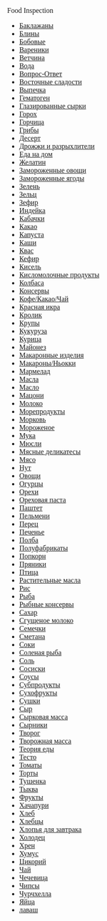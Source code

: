 <head>
  <link rel="stylesheet" href="ss.css">
  </head>
<body link="#b51d48" style="
                            font-size: 1em; 
                            font-family: serif; 
                       
                            background-size: 100px; 
                            background-image: url(food.png);">
<div style="color: #b51d48; padding:20px; text-align: center; font-size: 1.5em; font-weight: bold;">Food Inspection</div>
<ul>
<li><a href="https://food-inspection.livejournal.com/tag/%D0%91%D0%B0%D0%BA%D0%BB%D0%B0%D0%B6%D0%B0%D0%BD%D1%8B" title="1 запись, friends">Баклажаны</a></li>
  <li><a href="https://food-inspection.livejournal.com/tag/%D0%91%D0%BB%D0%B8%D0%BD%D1%8B" title="1 запись, friends">Блины</a></li>
  <li><a href="https://food-inspection.livejournal.com/tag/%D0%91%D0%BE%D0%B1%D0%BE%D0%B2%D1%8B%D0%B5" title="5 записей, friends">Бобовые</a></li>
  <li><a href="https://food-inspection.livejournal.com/tag/%D0%92%D0%B0%D1%80%D0%B5%D0%BD%D0%B8%D0%BA%D0%B8" title="1 запись, friends">Вареники</a></li>
  <li><a href="https://food-inspection.livejournal.com/tag/%D0%92%D0%B5%D1%82%D1%87%D0%B8%D0%BD%D0%B0" title="1 запись, friends">Ветчина</a></li>
  <li><a href="https://food-inspection.livejournal.com/tag/%D0%92%D0%BE%D0%B4%D0%B0" title="3 записи, friends">Вода</a></li>
  <li><a href="https://food-inspection.livejournal.com/tag/%D0%92%D0%BE%D0%BF%D1%80%D0%BE%D1%81-%D0%9E%D1%82%D0%B2%D0%B5%D1%82" title="1 запись, friends">Вопрос-Ответ</a></li>
  <li><a href="https://food-inspection.livejournal.com/tag/%D0%92%D0%BE%D1%81%D1%82%D0%BE%D1%87%D0%BD%D1%8B%D0%B5%20%D1%81%D0%BB%D0%B0%D0%B4%D0%BE%D1%81%D1%82%D0%B8" title="2 записи, friends">Восточные сладости</a></li>
  <li><a href="https://food-inspection.livejournal.com/tag/%D0%92%D1%8B%D0%BF%D0%B5%D1%87%D0%BA%D0%B0" title="2 записи, friends">Выпечка</a></li>
  <li><a href="https://food-inspection.livejournal.com/tag/%D0%93%D0%B5%D0%BC%D0%B0%D1%82%D0%BE%D0%B3%D0%B5%D0%BD" title="1 запись, friends">Гематоген</a></li>
  <li><a href="https://food-inspection.livejournal.com/tag/%D0%93%D0%BB%D0%B0%D0%B7%D0%B8%D1%80%D0%BE%D0%B2%D0%B0%D0%BD%D0%BD%D1%8B%D0%B5%20%D1%81%D1%8B%D1%80%D0%BA%D0%B8" title="1 запись, friends">Глазированные сырки</a></li>
  <li><a href="https://food-inspection.livejournal.com/tag/%D0%93%D0%BE%D1%80%D0%BE%D1%85" title="2 записи, friends">Горох</a></li>
  <li><a href="https://food-inspection.livejournal.com/tag/%D0%93%D0%BE%D1%80%D1%87%D0%B8%D1%86%D0%B0" title="1 запись, friends">Горчица</a></li>
  <li><a href="https://food-inspection.livejournal.com/tag/%D0%93%D1%80%D0%B8%D0%B1%D1%8B" title="2 записи, friends">Грибы</a></li>
  <li><a href="https://food-inspection.livejournal.com/tag/%D0%94%D0%B5%D1%81%D0%B5%D1%80%D1%82" title="1 запись, friends">Десерт</a></li>
  <li><a href="https://food-inspection.livejournal.com/tag/%D0%94%D1%80%D0%BE%D0%B6%D0%B6%D0%B8%20%D0%B8%20%D1%80%D0%B0%D0%B7%D1%80%D1%8B%D1%85%D0%BB%D0%B8%D1%82%D0%B5%D0%BB%D0%B8" title="1 запись, friends">Дрожжи и разрыхлители</a></li>
  <li><a href="https://food-inspection.livejournal.com/tag/%D0%95%D0%B4%D0%B0%20%D0%BD%D0%B0%20%D0%B4%D0%BE%D0%BC" title="3 записи, friends">Еда на дом</a></li>
  <li><a href="https://food-inspection.livejournal.com/tag/%D0%96%D0%B5%D0%BB%D0%B0%D1%82%D0%B8%D0%BD" title="1 запись, friends">Желатин</a></li>
  <li><a href="https://food-inspection.livejournal.com/tag/%D0%97%D0%B0%D0%BC%D0%BE%D1%80%D0%BE%D0%B6%D0%B5%D0%BD%D0%BD%D1%8B%D0%B5%20%D0%BE%D0%B2%D0%BE%D1%89%D0%B8" title="6 записей, friends">Замороженные овощи</a></li>
  <li><a href="https://food-inspection.livejournal.com/tag/%D0%97%D0%B0%D0%BC%D0%BE%D1%80%D0%BE%D0%B6%D0%B5%D0%BD%D0%BD%D1%8B%D0%B5%20%D1%8F%D0%B3%D0%BE%D0%B4%D1%8B" title="3 записи, friends">Замороженные ягоды</a></li>
  <li><a href="https://food-inspection.livejournal.com/tag/%D0%97%D0%B5%D0%BB%D0%B5%D0%BD%D1%8C" title="2 записи, friends">Зелень</a></li>
  <li><a href="https://food-inspection.livejournal.com/tag/%D0%97%D0%B5%D0%BB%D1%8C%D1%86" title="1 запись, friends">Зельц</a></li>
  <li><a href="https://food-inspection.livejournal.com/tag/%D0%97%D0%B5%D1%84%D0%B8%D1%80" title="1 запись, friends">Зефир</a></li>
  <li><a href="https://food-inspection.livejournal.com/tag/%D0%98%D0%BD%D0%B4%D0%B5%D0%B9%D0%BA%D0%B0" title="1 запись, public">Индейка</a></li>
  <li><a href="https://food-inspection.livejournal.com/tag/%D0%9A%D0%B0%D0%B1%D0%B0%D1%87%D0%BA%D0%B8" title="1 запись, friends">Кабачки</a></li>
  <li><a href="https://food-inspection.livejournal.com/tag/%D0%9A%D0%B0%D0%BA%D0%B0%D0%BE" title="1 запись, friends">Какао</a></li>
  <li><a href="https://food-inspection.livejournal.com/tag/%D0%9A%D0%B0%D0%BF%D1%83%D1%81%D1%82%D0%B0" title="2 записи, friends">Капуста</a></li>
  <li><a href="https://food-inspection.livejournal.com/tag/%D0%9A%D0%B0%D1%88%D0%B8" title="6 записей, friends">Каши</a></li>
  <li><a href="https://food-inspection.livejournal.com/tag/%D0%9A%D0%B2%D0%B0%D1%81" title="1 запись, friends">Квас</a></li>
  <li><a href="https://food-inspection.livejournal.com/tag/%D0%9A%D0%B5%D1%84%D0%B8%D1%80" title="1 запись, friends">Кефир</a></li>
  <li><a href="https://food-inspection.livejournal.com/tag/%D0%9A%D0%B8%D1%81%D0%B5%D0%BB%D1%8C" title="1 запись, friends">Кисель</a></li>
  <li><a href="https://food-inspection.livejournal.com/tag/%D0%9A%D0%B8%D1%81%D0%BB%D0%BE%D0%BC%D0%BE%D0%BB%D0%BE%D1%87%D0%BD%D1%8B%D0%B5%20%D0%BF%D1%80%D0%BE%D0%B4%D1%83%D0%BA%D1%82%D1%8B" title="3 записи, friends">Кисломолочные продукты</a></li>
  <li><a href="https://food-inspection.livejournal.com/tag/%D0%9A%D0%BE%D0%BB%D0%B1%D0%B0%D1%81%D0%B0" title="11 записей, friends">Колбаса</a></li>
  <li><a href="https://food-inspection.livejournal.com/tag/%D0%9A%D0%BE%D0%BD%D1%81%D0%B5%D1%80%D0%B2%D1%8B" title="15 записей, friends">Консервы</a></li>
  <li><a href="https://food-inspection.livejournal.com/tag/%D0%9A%D0%BE%D1%84%D0%B5%2F%D0%9A%D0%B0%D0%BA%D0%B0%D0%BE%2F%D0%A7%D0%B0%D0%B9" title="2 записи, public">Кофе/Какао/Чай</a></li>
  <li><a href="https://food-inspection.livejournal.com/tag/%D0%9A%D1%80%D0%B0%D1%81%D0%BD%D0%B0%D1%8F%20%D0%B8%D0%BA%D1%80%D0%B0" title="1 запись, friends">Красная икра</a></li>
  <li><a href="https://food-inspection.livejournal.com/tag/%D0%9A%D1%80%D0%BE%D0%BB%D0%B8%D0%BA" title="2 записи, friends">Кролик</a></li>
  <li><a href="https://food-inspection.livejournal.com/tag/%D0%9A%D1%80%D1%83%D0%BF%D1%8B" title="4 записи, friends">Крупы</a></li>
  <li><a href="https://food-inspection.livejournal.com/tag/%D0%9A%D1%83%D0%BA%D1%83%D1%80%D1%83%D0%B7%D0%B0" title="1 запись, friends">Кукуруза</a></li>
  <li><a href="https://food-inspection.livejournal.com/tag/%D0%9A%D1%83%D1%80%D0%B8%D1%86%D0%B0" title="6 записей, public">Курица</a></li>
  <li><a href="https://food-inspection.livejournal.com/tag/%D0%9C%D0%B0%D0%B9%D0%BE%D0%BD%D0%B5%D0%B7" title="2 записи, friends">Майонез</a></li>
  <li><a href="https://food-inspection.livejournal.com/tag/%D0%9C%D0%B0%D0%BA%D0%B0%D1%80%D0%BE%D0%BD%D0%BD%D1%8B%D0%B5%20%D0%B8%D0%B7%D0%B4%D0%B5%D0%BB%D0%B8%D1%8F" title="2 записи, friends">Макаронные изделия</a></li>
  <li><a href="https://food-inspection.livejournal.com/tag/%D0%9C%D0%B0%D0%BA%D0%B0%D1%80%D0%BE%D0%BD%D1%8B%2F%D0%9D%D1%8C%D0%BE%D0%BA%D0%BA%D0%B8" title="2 записи, public">Макароны/Ньокки</a></li>
  <li><a href="https://food-inspection.livejournal.com/tag/%D0%9C%D0%B0%D1%80%D0%BC%D0%B5%D0%BB%D0%B0%D0%B4" title="1 запись, friends">Мармелад</a></li>
  <li><a href="https://food-inspection.livejournal.com/tag/%D0%9C%D0%B0%D1%81%D0%BB%D0%B0" title="1 запись, friends">Масла</a></li>
  <li><a href="https://food-inspection.livejournal.com/tag/%D0%9C%D0%B0%D1%81%D0%BB%D0%BE" title="5 записей, public">Масло</a></li>
  <li><a href="https://food-inspection.livejournal.com/tag/%D0%9C%D0%B0%D1%86%D0%BE%D0%BD%D0%B8" title="1 запись, friends">Мацони</a></li>
  <li><a href="https://food-inspection.livejournal.com/tag/%D0%9C%D0%BE%D0%BB%D0%BE%D0%BA%D0%BE" title="7 записей, public">Молоко</a></li>
  <li><a href="https://food-inspection.livejournal.com/tag/%D0%9C%D0%BE%D1%80%D0%B5%D0%BF%D1%80%D0%BE%D0%B4%D1%83%D0%BA%D1%82%D1%8B" title="5 записей, friends">Морепродукты</a></li>
  <li><a href="https://food-inspection.livejournal.com/tag/%D0%9C%D0%BE%D1%80%D0%BA%D0%BE%D0%B2%D1%8C" title="1 запись, friends">Морковь</a></li>
  <li><a href="https://food-inspection.livejournal.com/tag/%D0%9C%D0%BE%D1%80%D0%BE%D0%B6%D0%B5%D0%BD%D0%BE%D0%B5" title="1 запись, friends">Мороженое</a></li>
  <li><a href="https://food-inspection.livejournal.com/tag/%D0%9C%D1%83%D0%BA%D0%B0" title="7 записей, friends">Мука</a></li>
  <li><a href="https://food-inspection.livejournal.com/tag/%D0%9C%D1%8E%D1%81%D0%BB%D0%B8" title="2 записи, friends">Мюсли</a></li>
  <li><a href="https://food-inspection.livejournal.com/tag/%D0%9C%D1%8F%D1%81%D0%BD%D1%8B%D0%B5%20%D0%B4%D0%B5%D0%BB%D0%B8%D0%BA%D0%B0%D1%82%D0%B5%D1%81%D1%8B" title="10 записей, friends">Мясные деликатесы</a></li>
  <li><a href="https://food-inspection.livejournal.com/tag/%D0%9C%D1%8F%D1%81%D0%BE" title="13 записей, friends">Мясо</a></li>
  <li><a href="https://food-inspection.livejournal.com/tag/%D0%9D%D1%83%D1%82" title="1 запись, friends">Нут</a></li>
  <li><a href="https://food-inspection.livejournal.com/tag/%D0%9E%D0%B2%D0%BE%D1%89%D0%B8" title="6 записей, friends">Овощи</a></li>
  <li><a href="https://food-inspection.livejournal.com/tag/%D0%9E%D0%B3%D1%83%D1%80%D1%86%D1%8B" title="2 записи, friends">Огурцы</a></li>
  <li><a href="https://food-inspection.livejournal.com/tag/%D0%9E%D1%80%D0%B5%D1%85%D0%B8" title="2 записи, friends">Орехи</a></li>
  <li><a href="https://food-inspection.livejournal.com/tag/%D0%9E%D1%80%D0%B5%D1%85%D0%BE%D0%B2%D0%B0%D1%8F%20%D0%BF%D0%B0%D1%81%D1%82%D0%B0" title="1 запись, friends">Ореховая паста</a></li>
  <li><a href="https://food-inspection.livejournal.com/tag/%D0%9F%D0%B0%D1%88%D1%82%D0%B5%D1%82" title="1 запись, friends">Паштет</a></li>
  <li><a href="https://food-inspection.livejournal.com/tag/%D0%9F%D0%B5%D0%BB%D1%8C%D0%BC%D0%B5%D0%BD%D0%B8" title="2 записи, friends">Пельмени</a></li>
  <li><a href="https://food-inspection.livejournal.com/tag/%D0%9F%D0%B5%D1%80%D0%B5%D1%86" title="1 запись, friends">Перец</a></li>
  <li><a href="https://food-inspection.livejournal.com/tag/%D0%9F%D0%B5%D1%87%D0%B5%D0%BD%D1%8C%D0%B5" title="1 запись, friends">Печенье</a></li>
  <li><a href="https://food-inspection.livejournal.com/tag/%D0%9F%D0%BE%D0%BB%D0%B1%D0%B0" title="1 запись, friends">Полба</a></li>
  <li><a href="https://food-inspection.livejournal.com/tag/%D0%9F%D0%BE%D0%BB%D1%83%D1%84%D0%B0%D0%B1%D1%80%D0%B8%D0%BA%D0%B0%D1%82%D1%8B" title="8 записей, friends">Полуфабрикаты</a></li>
  <li><a href="https://food-inspection.livejournal.com/tag/%D0%9F%D0%BE%D0%BF%D0%BA%D0%BE%D1%80%D0%BD" title="1 запись, friends">Попкорн</a></li>
  <li><a href="https://food-inspection.livejournal.com/tag/%D0%9F%D1%80%D1%8F%D0%BD%D0%B8%D0%BA%D0%B8" title="1 запись, friends">Пряники</a></li>
  <li><a href="https://food-inspection.livejournal.com/tag/%D0%9F%D1%82%D0%B8%D1%86%D0%B0" title="7 записей, public">Птица</a></li>
  <li><a href="https://food-inspection.livejournal.com/tag/%D0%A0%D0%B0%D1%81%D1%82%D0%B8%D1%82%D0%B5%D0%BB%D1%8C%D0%BD%D1%8B%D0%B5%20%D0%BC%D0%B0%D1%81%D0%BB%D0%B0" title="1 запись, friends">Растительные масла</a></li>
  <li><a href="https://food-inspection.livejournal.com/tag/%D0%A0%D0%B8%D1%81" title="2 записи, friends">Рис</a></li>
  <li><a href="https://food-inspection.livejournal.com/tag/%D0%A0%D1%8B%D0%B1%D0%B0" title="3 записи, friends">Рыба</a></li>
  <li><a href="https://food-inspection.livejournal.com/tag/%D0%A0%D1%8B%D0%B1%D0%BD%D1%8B%D0%B5%20%D0%BA%D0%BE%D0%BD%D1%81%D0%B5%D1%80%D0%B2%D1%8B" title="7 записей, friends">Рыбные консервы</a></li>
  <li><a href="https://food-inspection.livejournal.com/tag/%D0%A1%D0%B0%D1%85%D0%B0%D1%80" title="5 записей, public">Сахар</a></li>
  <li><a href="https://food-inspection.livejournal.com/tag/%D0%A1%D0%B3%D1%83%D1%89%D0%B5%D0%BD%D0%BE%D0%B5%20%D0%BC%D0%BE%D0%BB%D0%BE%D0%BA%D0%BE" title="2 записи, friends">Сгущеное молоко</a></li>
  <li><a href="https://food-inspection.livejournal.com/tag/%D0%A1%D0%B5%D0%BC%D0%B5%D1%87%D0%BA%D0%B8" title="1 запись, friends">Семечки</a></li>
  <li><a href="https://food-inspection.livejournal.com/tag/%D0%A1%D0%BC%D0%B5%D1%82%D0%B0%D0%BD%D0%B0" title="1 запись, friends">Сметана</a></li>
  <li><a href="https://food-inspection.livejournal.com/tag/%D0%A1%D0%BE%D0%BA%D0%B8" title="1 запись, friends">Соки</a></li>
  <li><a href="https://food-inspection.livejournal.com/tag/%D0%A1%D0%BE%D0%BB%D0%B5%D0%BD%D0%B0%D1%8F%20%D1%80%D1%8B%D0%B1%D0%B0" title="3 записи, friends">Соленая рыба</a></li>
  <li><a href="https://food-inspection.livejournal.com/tag/%D0%A1%D0%BE%D0%BB%D1%8C" title="3 записи, public">Соль</a></li>
  <li><a href="https://food-inspection.livejournal.com/tag/%D0%A1%D0%BE%D1%81%D0%B8%D1%81%D0%BA%D0%B8" title="4 записи, friends">Сосиски</a></li>
  <li><a href="https://food-inspection.livejournal.com/tag/%D0%A1%D0%BE%D1%83%D1%81%D1%8B" title="7 записей, friends">Соусы</a></li>
  <li><a href="https://food-inspection.livejournal.com/tag/%D0%A1%D1%83%D0%B1%D0%BF%D1%80%D0%BE%D0%B4%D1%83%D0%BA%D1%82%D1%8B" title="2 записи, friends">Субпродукты</a></li>
  <li><a href="https://food-inspection.livejournal.com/tag/%D0%A1%D1%83%D1%85%D0%BE%D1%84%D1%80%D1%83%D0%BA%D1%82%D1%8B" title="3 записи, public">Сухофрукты</a></li>
  <li><a href="https://food-inspection.livejournal.com/tag/%D0%A1%D1%83%D1%88%D0%BA%D0%B8" title="1 запись, friends">Сушки</a></li>
  <li><a href="https://food-inspection.livejournal.com/tag/%D0%A1%D1%8B%D1%80" title="8 записей, friends">Сыр</a></li>
  <li><a href="https://food-inspection.livejournal.com/tag/%D0%A1%D1%8B%D1%80%D0%BA%D0%BE%D0%B2%D0%B0%D1%8F%20%D0%BC%D0%B0%D1%81%D1%81%D0%B0" title="1 запись, friends">Сырковая масса</a></li>
  <li><a href="https://food-inspection.livejournal.com/tag/%D0%A1%D1%8B%D1%80%D0%BD%D0%B8%D0%BA%D0%B8" title="1 запись, friends">Сырники</a></li>
  <li><a href="https://food-inspection.livejournal.com/tag/%D0%A2%D0%B2%D0%BE%D1%80%D0%BE%D0%B3" title="3 записи, public">Творог</a></li>
  <li><a href="https://food-inspection.livejournal.com/tag/%D0%A2%D0%B2%D0%BE%D1%80%D0%BE%D0%B6%D0%BD%D0%B0%D1%8F%20%D0%BC%D0%B0%D1%81%D1%81%D0%B0" title="1 запись, friends">Творожная масса</a></li>
  <li><a href="https://food-inspection.livejournal.com/tag/%D0%A2%D0%B5%D0%BE%D1%80%D0%B8%D1%8F%20%D0%B5%D0%B4%D1%8B" title="4 записи, public">Теория еды</a></li>
  <li><a href="https://food-inspection.livejournal.com/tag/%D0%A2%D0%B5%D1%81%D1%82%D0%BE" title="3 записи, friends">Тесто</a></li>
  <li><a href="https://food-inspection.livejournal.com/tag/%D0%A2%D0%BE%D0%BC%D0%B0%D1%82%D1%8B" title="1 запись, friends">Томаты</a></li>
  <li><a href="https://food-inspection.livejournal.com/tag/%D0%A2%D0%BE%D1%80%D1%82%D1%8B" title="1 запись, friends">Торты</a></li>
  <li><a href="https://food-inspection.livejournal.com/tag/%D0%A2%D1%83%D1%88%D0%B5%D0%BD%D0%BA%D0%B0" title="3 записи, friends">Тушенка</a></li>
  <li><a href="https://food-inspection.livejournal.com/tag/%D0%A2%D1%8B%D0%BA%D0%B2%D0%B0" title="1 запись, friends">Тыква</a></li>
  <li><a href="https://food-inspection.livejournal.com/tag/%D0%A4%D1%80%D1%83%D0%BA%D1%82%D1%8B" title="3 записи, friends">Фрукты</a></li>
  <li><a href="https://food-inspection.livejournal.com/tag/%D0%A5%D0%B0%D1%87%D0%B0%D0%BF%D1%83%D1%80%D0%B8" title="2 записи, friends">Хачапури</a></li>
  <li><a href="https://food-inspection.livejournal.com/tag/%D0%A5%D0%BB%D0%B5%D0%B1" title="7 записей, friends">Хлеб</a></li>
  <li><a href="https://food-inspection.livejournal.com/tag/%D0%A5%D0%BB%D0%B5%D0%B1%D1%86%D1%8B" title="1 запись, friends">Хлебцы</a></li>
  <li><a href="https://food-inspection.livejournal.com/tag/%D0%A5%D0%BB%D0%BE%D0%BF%D1%8C%D1%8F%20%D0%B4%D0%BB%D1%8F%20%D0%B7%D0%B0%D0%B2%D1%82%D1%80%D0%B0%D0%BA%D0%B0" title="1 запись, friends">Хлопья для завтрака</a></li>
  <li><a href="https://food-inspection.livejournal.com/tag/%D0%A5%D0%BE%D0%BB%D0%BE%D0%B4%D0%B5%D1%86" title="1 запись, friends">Холодец</a></li>
  <li><a href="https://food-inspection.livejournal.com/tag/%D0%A5%D1%80%D0%B5%D0%BD" title="1 запись, friends">Хрен</a></li>
  <li><a href="https://food-inspection.livejournal.com/tag/%D0%A5%D1%83%D0%BC%D1%83%D1%81" title="1 запись, friends">Хумус</a></li>
  <li><a href="https://food-inspection.livejournal.com/tag/%D0%A6%D0%B8%D0%BA%D0%BE%D1%80%D0%B8%D0%B9" title="1 запись, friends">Цикорий</a></li>
  <li><a href="https://food-inspection.livejournal.com/tag/%D0%A7%D0%B0%D0%B9" title="1 запись, friends">Чай</a></li>
  <li><a href="https://food-inspection.livejournal.com/tag/%D0%A7%D0%B5%D1%87%D0%B5%D0%B2%D0%B8%D1%86%D0%B0" title="1 запись, friends">Чечевица</a></li>
  <li><a href="https://food-inspection.livejournal.com/tag/%D0%A7%D0%B8%D0%BF%D1%81%D1%8B" title="2 записи, friends">Чипсы</a></li>
  <li><a href="https://food-inspection.livejournal.com/tag/%D0%A7%D1%83%D1%80%D1%87%D1%85%D0%B5%D0%BB%D0%BB%D0%B0" title="1 запись, friends">Чурчхелла</a></li>
  <li><a href="https://food-inspection.livejournal.com/tag/%D0%AF%D0%B9%D1%86%D0%B0" title="2 записи, public">Яйца</a></li>
  <li><a href="https://food-inspection.livejournal.com/tag/%D0%BB%D0%B0%D0%B2%D0%B0%D1%88" title="1 запись, friends">лаваш</a></li></p>
  </ul>
